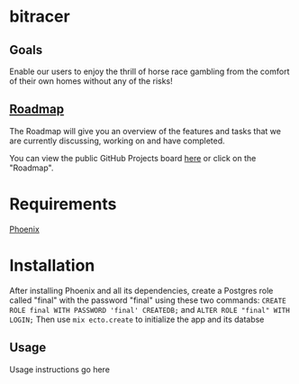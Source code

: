 # bitracer

## Goals
Enable our users to enjoy the thrill of horse race gambling from the comfort of their own homes without any of the risks!

## [Roadmap](https://github.com/greatlakesracing/bitracer/projects/1)
The Roadmap will give you an overview of the features and tasks that we are currently discussing, working on and have completed.

You can view the public GitHub Projects board [here](https://github.com/greatlakesracing/bitracer/projects/1) or click on the "Roadmap".

# Requirements
  [Phoenix](https://hexdocs.pm/phoenix/installation.html)
# Installation
After installing Phoenix and all its dependencies, create a Postgres role called "final" with the password "final" using these two commands:
`CREATE ROLE final WITH PASSWORD 'final' CREATEDB;`
and `ALTER ROLE "final" WITH LOGIN;`
Then use `mix ecto.create` to initialize the app and its databse
## Usage
Usage instructions go here
